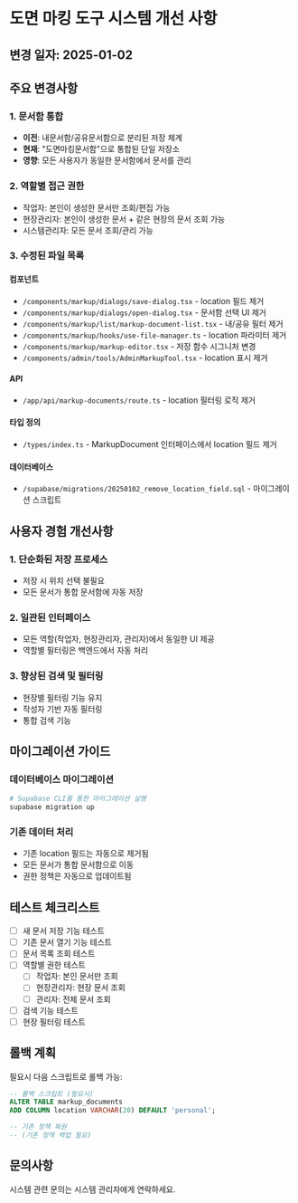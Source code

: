 # 도면 마킹 도구 시스템 개선 사항

## 변경 일자: 2025-01-02

## 주요 변경사항

### 1. 문서함 통합
- **이전**: 내문서함/공유문서함으로 분리된 저장 체계
- **현재**: "도면마킹문서함"으로 통합된 단일 저장소
- **영향**: 모든 사용자가 동일한 문서함에서 문서를 관리

### 2. 역할별 접근 권한
- 작업자: 본인이 생성한 문서만 조회/편집 가능
- 현장관리자: 본인이 생성한 문서 + 같은 현장의 문서 조회 가능
- 시스템관리자: 모든 문서 조회/관리 가능

### 3. 수정된 파일 목록

#### 컴포넌트
- `/components/markup/dialogs/save-dialog.tsx` - location 필드 제거
- `/components/markup/dialogs/open-dialog.tsx` - 문서함 선택 UI 제거
- `/components/markup/list/markup-document-list.tsx` - 내/공유 필터 제거
- `/components/markup/hooks/use-file-manager.ts` - location 파라미터 제거
- `/components/markup/markup-editor.tsx` - 저장 함수 시그니처 변경
- `/components/admin/tools/AdminMarkupTool.tsx` - location 표시 제거

#### API
- `/app/api/markup-documents/route.ts` - location 필터링 로직 제거

#### 타입 정의
- `/types/index.ts` - MarkupDocument 인터페이스에서 location 필드 제거

#### 데이터베이스
- `/supabase/migrations/20250102_remove_location_field.sql` - 마이그레이션 스크립트

## 사용자 경험 개선사항

### 1. 단순화된 저장 프로세스
- 저장 시 위치 선택 불필요
- 모든 문서가 통합 문서함에 자동 저장

### 2. 일관된 인터페이스
- 모든 역할(작업자, 현장관리자, 관리자)에서 동일한 UI 제공
- 역할별 필터링은 백엔드에서 자동 처리

### 3. 향상된 검색 및 필터링
- 현장별 필터링 기능 유지
- 작성자 기반 자동 필터링
- 통합 검색 기능

## 마이그레이션 가이드

### 데이터베이스 마이그레이션
```bash
# Supabase CLI를 통한 마이그레이션 실행
supabase migration up
```

### 기존 데이터 처리
- 기존 location 필드는 자동으로 제거됨
- 모든 문서가 통합 문서함으로 이동
- 권한 정책은 자동으로 업데이트됨

## 테스트 체크리스트

- [ ] 새 문서 저장 기능 테스트
- [ ] 기존 문서 열기 기능 테스트
- [ ] 문서 목록 조회 테스트
- [ ] 역할별 권한 테스트
  - [ ] 작업자: 본인 문서만 조회
  - [ ] 현장관리자: 현장 문서 조회
  - [ ] 관리자: 전체 문서 조회
- [ ] 검색 기능 테스트
- [ ] 현장 필터링 테스트

## 롤백 계획

필요시 다음 스크립트로 롤백 가능:
```sql
-- 롤백 스크립트 (필요시)
ALTER TABLE markup_documents 
ADD COLUMN location VARCHAR(20) DEFAULT 'personal';

-- 기존 정책 복원
-- (기존 정책 백업 필요)
```

## 문의사항
시스템 관련 문의는 시스템 관리자에게 연락하세요.